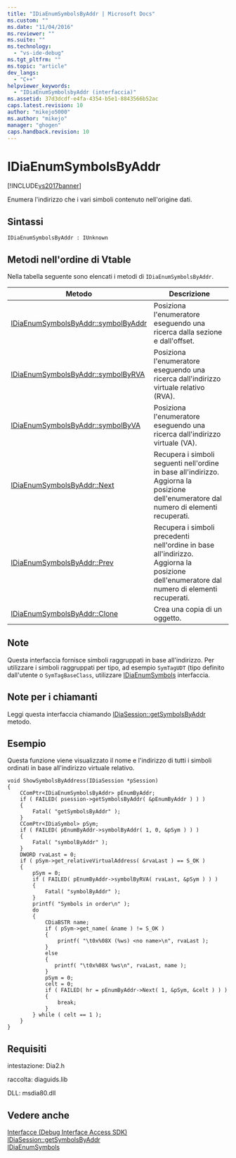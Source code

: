 ```yaml
---
title: "IDiaEnumSymbolsByAddr | Microsoft Docs"
ms.custom: ""
ms.date: "11/04/2016"
ms.reviewer: ""
ms.suite: ""
ms.technology: 
  - "vs-ide-debug"
ms.tgt_pltfrm: ""
ms.topic: "article"
dev_langs: 
  - "C++"
helpviewer_keywords: 
  - "IDiaEnumSymbolsbyAddr (interfaccia)"
ms.assetid: 37d3dcdf-e4fa-4354-b5e1-8843566b52ac
caps.latest.revision: 10
author: "mikejo5000"
ms.author: "mikejo"
manager: "ghogen"
caps.handback.revision: 10
---
```

# IDiaEnumSymbolsByAddr
[!INCLUDE[vs2017banner](../../code-quality/includes/vs2017banner.md)]

Enumera l'indirizzo che i vari simboli contenuto nell'origine dati.  
  
## Sintassi  
  
```  
IDiaEnumSymbolsByAddr : IUnknown  
```  
  
## Metodi nell'ordine di Vtable  
 Nella tabella seguente sono elencati i metodi di `IDiaEnumSymbolsByAddr`.  
  
|Metodo|Descrizione|  
|------------|-----------------|  
|[IDiaEnumSymbolsByAddr::symbolByAddr](../../debugger/debug-interface-access/idiaenumsymbolsbyaddr-symbolbyaddr.md)|Posiziona l'enumeratore eseguendo una ricerca dalla sezione e dall'offset.|  
|[IDiaEnumSymbolsByAddr::symbolByRVA](../../debugger/debug-interface-access/idiaenumsymbolsbyaddr-symbolbyrva.md)|Posiziona l'enumeratore eseguendo una ricerca dall'indirizzo virtuale relativo \(RVA\).|  
|[IDiaEnumSymbolsByAddr::symbolByVA](../../debugger/debug-interface-access/idiaenumsymbolsbyaddr-symbolbyva.md)|Posiziona l'enumeratore eseguendo una ricerca dall'indirizzo virtuale \(VA\).|  
|[IDiaEnumSymbolsByAddr::Next](../../debugger/debug-interface-access/idiaenumsymbolsbyaddr-next.md)|Recupera i simboli seguenti nell'ordine in base all'indirizzo.  Aggiorna la posizione dell'enumeratore dal numero di elementi recuperati.|  
|[IDiaEnumSymbolsByAddr::Prev](../../debugger/debug-interface-access/idiaenumsymbolsbyaddr-prev.md)|Recupera i simboli precedenti nell'ordine in base all'indirizzo.  Aggiorna la posizione dell'enumeratore dal numero di elementi recuperati.|  
|[IDiaEnumSymbolsByAddr::Clone](../../debugger/debug-interface-access/idiaenumsymbolsbyaddr-clone.md)|Crea una copia di un oggetto.|  
  
## Note  
 Questa interfaccia fornisce simboli raggruppati in base all'indirizzo.  Per utilizzare i simboli raggruppati per tipo, ad esempio `SymTagUDT` \(tipo definito dall'utente o  `SymTagBaseClass`, utilizzare  [IDiaEnumSymbols](../../debugger/debug-interface-access/idiaenumsymbols.md) interfaccia.  
  
## Note per i chiamanti  
 Leggi questa interfaccia chiamando [IDiaSession::getSymbolsByAddr](../../debugger/debug-interface-access/idiasession-getsymbolsbyaddr.md) metodo.  
  
## Esempio  
 Questa funzione viene visualizzato il nome e l'indirizzo di tutti i simboli ordinati in base all'indirizzo virtuale relativo.  
  
```cpp#  
void ShowSymbolsByAddress(IDiaSession *pSession)  
{  
    CComPtr<IDiaEnumSymbolsByAddr> pEnumByAddr;  
    if ( FAILED( psession->getSymbolsByAddr( &pEnumByAddr ) ) )  
    {  
        Fatal( "getSymbolsByAddr" );  
    }  
    CComPtr<IDiaSymbol> pSym;  
    if ( FAILED( pEnumByAddr->symbolByAddr( 1, 0, &pSym ) ) )  
    {  
        Fatal( "symbolByAddr" );  
    }  
    DWORD rvaLast = 0;  
    if ( pSym->get_relativeVirtualAddress( &rvaLast ) == S_OK )  
    {  
        pSym = 0;  
        if ( FAILED( pEnumByAddr->symbolByRVA( rvaLast, &pSym ) ) )  
        {  
            Fatal( "symbolByAddr" );  
        }  
        printf( "Symbols in order\n" );  
        do  
        {   
            CDiaBSTR name;  
            if ( pSym->get_name( &name ) != S_OK )  
            {  
                printf( "\t0x%08X (%ws) <no name>\n", rvaLast );  
            }  
            else  
            {  
               printf( "\t0x%08X %ws\n", rvaLast, name );  
            }  
            pSym = 0;  
            celt = 0;  
            if ( FAILED( hr = pEnumByAddr->Next( 1, &pSym, &celt ) ) )  
            {  
                break;  
            }  
        } while ( celt == 1 );  
    }  
}  
```  
  
## Requisiti  
 intestazione: Dia2.h  
  
 raccolta: diaguids.lib  
  
 DLL: msdia80.dll  
  
## Vedere anche  
 [Interfacce \(Debug Interface Access SDK\)](../../debugger/debug-interface-access/interfaces-debug-interface-access-sdk.md)   
 [IDiaSession::getSymbolsByAddr](../../debugger/debug-interface-access/idiasession-getsymbolsbyaddr.md)   
 [IDiaEnumSymbols](../../debugger/debug-interface-access/idiaenumsymbols.md)